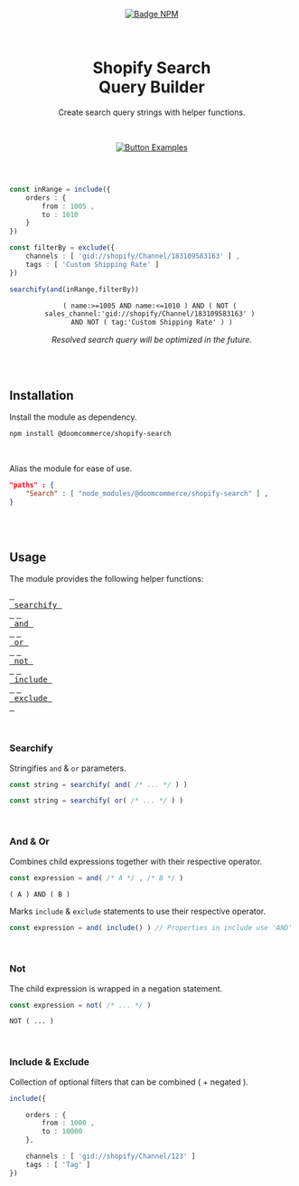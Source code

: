 
<div align = center >

[![Badge NPM]][NPM]

<br>

# Shopify Search <br> Query Builder

Create search query strings with helper functions.

</div>

<br>

<div align = center >

[![Button Examples]][Examples]

</div>

<br>

```ts

const inRange = include({
    orders : {
        from : 1005 ,
        to : 1010
    }
})

const filterBy = exclude({
    channels : [ 'gid://shopify/Channel/183109583163' ] ,
    tags : [ 'Custom Shipping Rate' ]
})

searchify(and(inRange,filterBy))
```

<div align = center >

```txt
( name:>=1005 AND name:<=1010 ) AND ( NOT ( 
sales_channel:'gid://shopify/Channel/183109583163' ) 
AND NOT ( tag:'Custom Shipping Rate' ) )
```

*Resolved search query will be optimized in the future.*

</div>

</div>

<br>
<br>

## Installation

Install the module as dependency.

```sh
npm install @doomcommerce/shopify-search
```

<br>

Alias the module for ease of use.

```json
"paths" : {
    "Search" : [ "node_modules/@doomcommerce/shopify-search" ] ,
}
```

<br>
<br>

## Usage

The module provides the following helper functions:

[<kbd> <br> searchify <br> </kbd>][Searchify]
[<kbd> <br> and <br> </kbd>][And]
[<kbd> <br> or <br> </kbd>][Or]
[<kbd> <br> not <br> </kbd>][Not]
[<kbd> <br> include <br> </kbd>][Include]
[<kbd> <br> exclude <br> </kbd>][Exclude]

<br>

### Searchify

Stringifies `and` & `or` parameters.

```ts
const string = searchify( and( /* ... */ ) )
```

```ts
const string = searchify( or( /* ... */ ) )
```

<br>

### And & Or

Combines child expressions together with their respective operator.

```ts
const expression = and( /* A */ , /* B */ )
```

```txt
( A ) AND ( B )
```

Marks `include` & `exclude` statements to use their respective operator.

```ts
const expression = and( include() ) // Properties in include use 'AND' to combine
```

<br>

### Not

The child expression is wrapped in a negation statement.

```ts
const expression = not( /* ... */ )
```

```txt
NOT ( ... )
```

<br>

### Include & Exclude

Collection of optional filters that can be combined ( + negated ).

```ts
include({

    orders : {
        from : 1000 ,
        to : 10000
    },

    channels : [ 'gid://shopify/Channel/123' ]
    tags : [ 'Tag' ]
})
```

<br>


<!----------------------------------------------------------------------------->

[Searchify]: #searchify
[Include]: #include
[Exclude]: #exclude
[Not]: #not
[And]: #and
[Or]: #or

[Badge NPM]: https://img.shields.io/npm/v/%40doomcommerce%2Fshopify-search?style=for-the-badge&logoColor=white&logo=NPM
[NPM]: https://www.npmjs.com/package/@doomcommerce/shopify-search

[Button Examples]: https://img.shields.io/badge/Examples-14539a?style=for-the-badge&logoColor=white&logo=GitHub

[Examples]: https://github.com/DoomCommerce/Shopify-Search/tree/Stable/Examples
